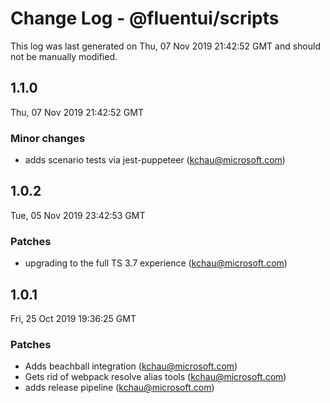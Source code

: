 # Change Log - @fluentui/scripts

This log was last generated on Thu, 07 Nov 2019 21:42:52 GMT and should not be manually modified.

## 1.1.0
Thu, 07 Nov 2019 21:42:52 GMT

### Minor changes

- adds scenario tests via jest-puppeteer (kchau@microsoft.com)
## 1.0.2
Tue, 05 Nov 2019 23:42:53 GMT

### Patches

- upgrading to the full TS 3.7 experience (kchau@microsoft.com)
## 1.0.1
Fri, 25 Oct 2019 19:36:25 GMT

### Patches

- Adds beachball integration (kchau@microsoft.com)
- Gets rid of webpack resolve alias tools (kchau@microsoft.com)
- adds release pipeline (kchau@microsoft.com)